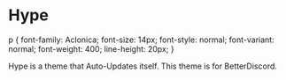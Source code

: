 # Hype

<css>
p {
	font-family: Aclonica;
	font-size: 14px;
	font-style: normal;
	font-variant: normal;
	font-weight: 400;
	line-height: 20px;
}
</css>
<p>Hype is a theme that Auto-Updates itself. This theme is for BetterDiscord.</p>
